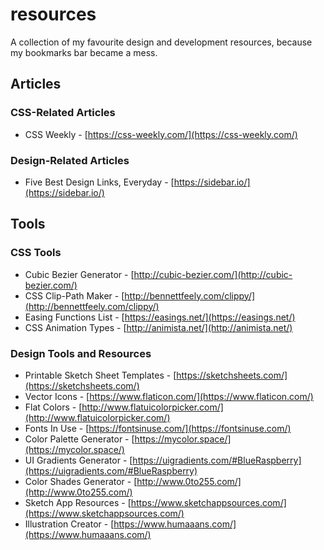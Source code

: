 # resources
A collection of my favourite design and development resources, because my bookmarks bar became a mess.


## Articles

### CSS-Related Articles

* CSS Weekly - [https://css-weekly.com/](https://css-weekly.com/)


### Design-Related Articles

* Five Best Design Links, Everyday - [https://sidebar.io/](https://sidebar.io/)


## Tools

### CSS Tools

* Cubic Bezier Generator - [http://cubic-bezier.com/](http://cubic-bezier.com/)
* CSS Clip-Path Maker - [http://bennettfeely.com/clippy/](http://bennettfeely.com/clippy/)
* Easing Functions List - [https://easings.net/](https://easings.net/)
* CSS Animation Types - [http://animista.net/](http://animista.net/)

### Design Tools and Resources

* Printable Sketch Sheet Templates - [https://sketchsheets.com/](https://sketchsheets.com/)
* Vector Icons - [https://www.flaticon.com/](https://www.flaticon.com/)
* Flat Colors - [http://www.flatuicolorpicker.com/](http://www.flatuicolorpicker.com/)
* Fonts In Use - [https://fontsinuse.com/](https://fontsinuse.com/)
* Color Palette Generator - [https://mycolor.space/](https://mycolor.space/)
* UI Gradients Generator - [https://uigradients.com/#BlueRaspberry](https://uigradients.com/#BlueRaspberry)
* Color Shades Generator - [http://www.0to255.com/](http://www.0to255.com/)
* Sketch App Resources - [https://www.sketchappsources.com/](https://www.sketchappsources.com/)
* Illustration Creator - [https://www.humaaans.com/](https://www.humaaans.com/)
